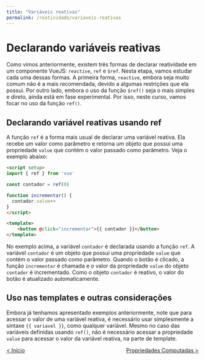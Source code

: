 ```yaml
---
title: "Variáveis reativas"
permalink: /reatividade/variaveis-reativas
---
```


# Declarando variáveis reativas

Como vimos anteriormente, existem três formas de declarar reatividade em um componente VueJS: `reactive`, `ref` e `$ref`. Nesta etapa, vamos estudar cada uma dessas formas. A primeira forma, `reactive`, embora seja muito comum não é a mais recomendada, devido a algumas restrições que ela possui. Por outro lado, embora o uso da função `$ref()` seja o mais simples e direto, ainda está em fase experimental. Por isso, neste curso, vamos focar no uso da função `ref()`.

## Declarando variável reativas usando ref

A função `ref` é a forma mais usual de declarar uma variável reativa. Ela recebe um valor como parâmetro e retorna um objeto que possui uma propriedade `value` que contém o valor passado como parâmetro. Veja o exemplo abaixo:

```html
<script setup>
import { ref } from 'vue'

const contador = ref(0)

function incrementar() {
  contador.value++
}
</script>

<template>
    <button @click="incrementar">{{ contador }}</button>
</template>
```

No exemplo acima, a variável `contador` é declarada usando a função `ref`. A variável `contador` é um objeto que possui uma propriedade `value` que contém o valor passado como parâmetro. Quando o botão é clicado, a função `incrementar` é chamada e o valor da propriedade `value` do objeto `contador` é incrementado. Como o objeto `contador` é reativo, o valor do botão é atualizado automaticamente.

<!-- ## Declarando variável reativas usando $ref

Uma desvantagem do uso de funções `ref()` é que elas requerem o uso das propriedades `value` para acessar o valor da variável reativa. Para evitar esse problema, podemos usar a função `$ref()`, também conhecido como transformação de reatividade. O uso de funções `$ref` é muito semelhante ao uso de funções ref. Veja o exemplo abaixo:

```html
<script setup>
let contador = $ref(0)

function incrementar() {
  contador++
}
</script>

<template>
    <button @click="incrementar">{{ contador }}</button>
</template>
```

No exemplo acima, a variável `contador` é declarada usando a função `$ref`. Note que a variável foi criada usando o comando `let` e não o `const`. Diferente do exemplo anterior, usando `ref()` ao invocar a função `$ref()`, não é necessário acessar a propriedade `value` para acessar o valor da variável reativa. Isso deixa o código mais simples e mais fácil de entender.

Além disso, não é necessário importar a função `$ref` do VueJS, pois ela é uma função global. Isso significa que ela pode ser usada em qualquer componente VueJS. -->

## Uso nas templates e outras considerações

Embora já tenhamos apresentado exemplos anteriormente, note que para acessar o valor de uma variável reativa, é necessário usar simplesmente a sintaxe `{{ variavel }}`, como qualquer variável. Mesmo no caso das variáveis definidas usando `ref()`, não é necessário acessar a propriedade `value` para acessar o valor da variável reativa, na parte de template.

<!-- Também, você pode usar as duas formas de declaração, tanto `ref()` quanto `$ref()`, em qualquer parte do componente. -->

<span style="display: flex; justify-content: space-between;"><span>[&lt; Início](. "Início")</span> <span>[Propriedades Computadas &gt;](propriedades-computadas.html "Próximo")</span></span>